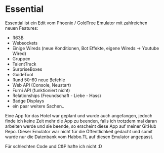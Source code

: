 # Essential

Essential ist ein Edit vom Phoenix / GoldTree Emulator mit zahlreichen neuen Features:
- R63B
- Websockets
- Einige Wireds (neue Konditionen, Bot Effekte, eigene Wireds -> Youtube Wired)
- Gruppen
- TalentTrack
- SurpriseBoxes
- GuideTool
- Rund 50-60 neue Befehle
- Web API (Console, Neustart)
- Furni API (funktioniert nicht)
- Relationships (Freundschaft - Liebe - Hass)
- Badge Displays
- ein paar weitere Sachen..

Eine App für das Hotel war geplant und wurde auch angefangen, jedoch finde ich keine Zeit mehr die App zu beenden, falls ich trotzdem mal daran arbeiten werde und sie beende, so erscheint diese App auf meiner GitHub Repo. Dieser Emulator war nicht für die Öffentlichkeit gedacht und somit wurde nur die Datenbank vom Habbo.TL auf diesen Emulator angepasst.

Für schlechten Code und C&P hafte ich nicht :D

